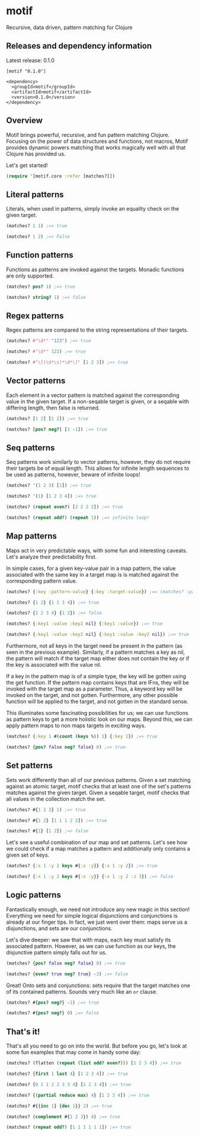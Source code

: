 # motif

Recursive, data driven, pattern matching for Clojure

## Releases and dependency information

Latest release: 0.1.0
```
[motif "0.1.0"]
```
```
<dependency>
  <groupId>motif</groupId>
  <artifactId>motif</artifactId>
  <version>0.1.0</version>
</dependency>
```
## Overview

Motif brings powerful, recursive, and fun pattern matching Clojure. Focusing on the power of data structures and functions, not macros, Motif provides dynamic powers matching that works magically well with all that Clojure has provided us.

Let's get started!

```clojure
(require '[motif.core :refer [matches?]])
```

## Literal patterns
Literals, when used in patterns, simply invoke an equality check on the given target.

```clojure
(matches? 1 1) ;=> true

(matches? 1 2) ;=> False
```
## Function patterns
Functions as patterns are invoked against the targets. Monadic functions are only supported.

```clojure
(matches? pos? 1) ;=> true

(matches? string? 1) ;=> false
```

## Regex patterns
Regex patterns are compared to the string representations of their targets.

```clojure
(matches? #"\d*" "123") ;=> true

(matches? #"\d*" 123) ;=> true

(matches? #"\[(\d*\s)*\d*\]" [1 2 3]) ;=> true
```

## Vector patterns
Each element in a vector pattern is matched against the corresponding value in the given target. If a non-seqable target is given, or a seqable with differing length, then false is returned.

```clojure
(matches? [1 2] [1 2]) ;=> true

(matches? [pos? neg?] [1 -1]) ;=> true
```

## Seq patterns
Seq patterns work similarly to vector patterns, however, they do not require their targets be of equal length. This allows for infinite length sequences to be used as patterns, however, beware of infinite loops!

```clojure
(matches? '(1 2 3) [1]) ;=> true

(matches? '(1) [1 2 3 4]) ;=> true

(matches? (repeat even?) [2 2 2 2]) ;=> true

(matches? (repeat odd?) (repeat 1)) ;=> infinite loop!
```
## Map patterns
Maps act in very predictable ways, with some fun and interesting caveats. Let's analyze their predictability first.

In simple cases, for a given key-value pair in a map pattern, the value associated with the same key in a target map is is matched against the corresponding pattern value.

```clojure
(matches? {:key :pattern-value} {:key :target-value}) ;== (matches? :pattern-value :target-value)

(matches? {1 2} {1 2 3 4}) ;=> true

(matches? {1 2 3 4} {1 2}) ;=> false

(matches? {:key1 :value :key2 nil} {:key1 :value}) ;=> true

(matches? {:key1 :value :key2 nil} {:key1 :value :key2 nil}) ;=> true
```

Furthermore, not all keys in the target need be present in the pattern (as seen in the previous example). Similarly, if a pattern matches a key as nil, the pattern will match if the target map either does not contain the key or if the key is associated with the value nil.

If a key in the pattern map is of a simple type, the key will be gotten using the get function. If the pattern map contains keys that are IFns, they will be invoked with the target map as a parameter. Thus, a keyword key will be invoked on the target, and not gotten. Furthermore, any other possible function will be applied to the target, and not gotten in the standard sense.

This illuminates some fascinating possibilities for us; we can use functions as pattern keys to get a more holistic look on our maps. Beyond this, we can apply pattern maps to non maps targets in exciting ways.

```clojure
(matches? {:key 1 #(count (keys %)) 1} {:key 1}) ;=> true

(matches? {pos? false neg? false} 0) ;=> true
```

## Set patterns

Sets work differently than all of our previous patterns. Given a set matching against an atomic target, motif checks that at least one of the set's patterns matches against the given target. Given a seqable target, motif checks that all values in the collection match the set.

```clojure
(matches? #{1 2 3} 1) ;=> true

(matches? #{1 2} [1 1 1 2 2]) ;=> true

(matches? #{1} [1 2]) ;=> false
```

Let's see a useful combination of our map and set patterns. Let's see how we could check if a map matches a pattern and additionally only contains a given set of keys.

```clojure
(matches? {:x 1 :y 2 keys #{:x :y}} {:x 1 :y 2}) ;=> true

(matches? {:x 1 :y 2 keys #{:x :y}} {:x 1 :y 2 :z 3}) ;=> false
```

## Logic patterns

Fantastically enough, we need not introduce any new magic in this section! Everything we need for simple logical disjunctions and conjunctions is already at our finger tips. In fact, we just went over them: maps serve us a disjunctions, and sets are our conjunctions.

Let's dive deeper: we saw that with maps, each key must satisfy its associated pattern. However, as we can use function as our keys, the disjunctive pattern simply falls out for us.

```clojure
(matches? {pos? false neg? false} 0) ;=> true

(matches? {even? true neg? true} -3) ;=> false
```

Great! Onto sets and conjunctions: sets require that the target matches one of its contained patterns. Sounds very much like an `or` clause.

```clojure
(matches? #{pos? neg?} -1) ;=> true

(matches? #{pos? neg?} 0) ;=> false
```

## That's it!

That's all you need to go on into the world. But before you go, let's look at some fun examples that may come in handy some day:

```clojure
(matches? (flatten (repeat (list odd? even?))) [1 2 3 4]) ;=> true

(matches? {first 1 last 4} [1 2 3 4]) ;=> true

(matches? {0 1 1 2 2 3 3 4} [1 2 3 4]) ;=> true

(matches? {(partial reduce max) 4} [1 2 3 4]) ;=> true

(matches? #{{inc 1} {dec 1}} 2) ;=> true

(matches? (complement #{1 2 3}) 4) ;=> true

(matches? (repeat odd?) [1 1 1 1 1 1]) ;=> true
```
